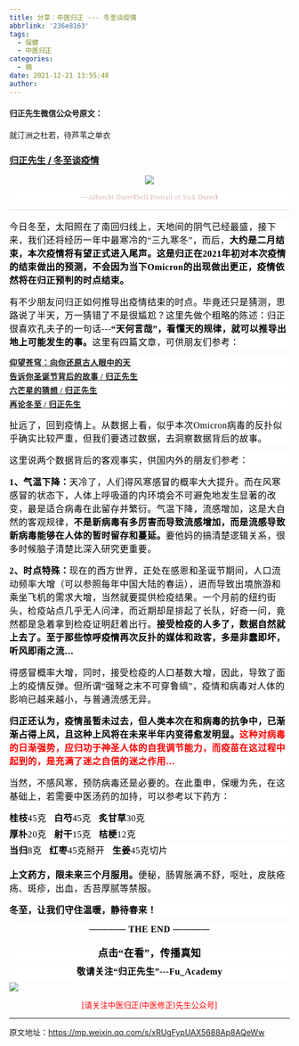 ```yaml
---
title: 分享：中医归正 --- 冬至谈疫情
abbrlink: '236e8163'
tags:
  - 保健
  - 中医归正
categories:
  - 摘
date: 2021-12-21 13:55:48
author:
---
```


#### 归正先生微信公众号原文：

就汀洲之杜若，待芦苇之单衣

<!-- more -->

###  [归正先生 / 冬至谈疫情](https://mp.weixin.qq.com/s/xRUgFypUAX5688Ap8AQeWw "跳转至原文")



<div class="rich_media_content ">
                    <p style="text-align: center;"><img class="rich_pages wxw-img js_insertlocalimg" data-ratio="1.0822510822510822" data-s="300,640" data-type="jpeg" data-w="924" style="height: auto !important;" src="https://tvax1.sinaimg.cn/large/8bf740e1gy1gxlev4871vj20po0rsnm4.jpg"  /></p><p style="margin-bottom: 10px;outline: 0px;max-width: 100%;font-family: -apple-system, BlinkMacSystemFont, &quot;Helvetica Neue&quot;, &quot;PingFang SC&quot;, &quot;Hiragino Sans GB&quot;, &quot;Microsoft YaHei UI&quot;, &quot;Microsoft YaHei&quot;, Arial, sans-serif;letter-spacing: 0.544px;white-space: normal;background-color: rgb(255, 255, 255);text-align: center;line-height: normal;box-sizing: border-box !important;overflow-wrap: break-word !important;"><span style="outline: 0px;max-width: 100%;color: rgb(215, 171, 169);font-family: 仿宋;font-size: 12px;box-sizing: border-box !important;overflow-wrap: break-word !important;">---Albrecht Durer</span><span style="outline: 0px;max-width: 100%;color: rgb(215, 171, 169);font-family: 仿宋;font-size: 12px;box-sizing: border-box !important;overflow-wrap: break-word !important;">《Self Protrait of Sick Durer</span><span style="outline: 0px;max-width: 100%;color: rgb(215, 171, 169);font-family: 仿宋;font-size: 12px;box-sizing: border-box !important;overflow-wrap: break-word !important;">》</span><br style="outline: 0px;max-width: 100%;box-sizing: border-box !important;overflow-wrap: break-word !important;"  /></p><hr style="outline: 0px;max-width: 100%;font-family: -apple-system, BlinkMacSystemFont, &quot;Helvetica Neue&quot;, &quot;PingFang SC&quot;, &quot;Hiragino Sans GB&quot;, &quot;Microsoft YaHei UI&quot;, &quot;Microsoft YaHei&quot;, Arial, sans-serif;letter-spacing: 0.544px;white-space: normal;background-color: rgb(255, 255, 255);border-style: solid;border-right-width: 0px;border-bottom-width: 0px;border-left-width: 0px;border-color: rgba(0, 0, 0, 0.1);transform-origin: 0px 0px;transform: scale(1, 0.5);box-sizing: border-box !important;overflow-wrap: break-word !important;"  /><p style="margin: 15px 0cm;outline: 0px;max-width: 100%;font-family: -apple-system, BlinkMacSystemFont, &quot;Helvetica Neue&quot;, &quot;PingFang SC&quot;, &quot;Hiragino Sans GB&quot;, &quot;Microsoft YaHei UI&quot;, &quot;Microsoft YaHei&quot;, Arial, sans-serif;letter-spacing: 0.544px;white-space: normal;background-color: rgb(255, 255, 255);box-sizing: border-box !important;overflow-wrap: break-word !important;"><span style="color: rgb(0, 0, 0);font-family: 仿宋;font-size: 16px;letter-spacing: 0.544px;"><span style="color: rgb(0, 0, 0);font-family: 仿宋;font-size: 16px;letter-spacing: 0.544px;background-color: rgb(255, 255, 255);">今日冬至，太阳照在了南回归线上，天地间的阴气已经最盛，接下来，我们还将经历一年中最寒冷的“三九寒冬”，而后，</span></span><span style="color: rgb(0, 0, 0);font-family: 仿宋;font-size: 16px;letter-spacing: 0.544px;"><strong style="color: rgb(0, 0, 0);font-family: 仿宋;font-size: 16px;letter-spacing: 0.544px;white-space: normal;background-color: rgb(255, 255, 255);">大约</strong></span><span style="color: rgb(0, 0, 0);font-family: 仿宋;font-size: 16px;letter-spacing: 0.544px;"><strong style="color: rgb(0, 0, 0);font-family: 仿宋;font-size: 16px;letter-spacing: 0.544px;white-space: normal;background-color: rgb(255, 255, 255);">是二月结束，本次疫情将有望正式进入尾声。这是归正在2021年初对本次疫情的结束做出的预测，不会因为当下Omicron的出现做出更正，疫情依然将在归正预判的时点结束。</strong></span></p><p style="margin: 15px 0cm;outline: 0px;max-width: 100%;font-family: -apple-system, BlinkMacSystemFont, &quot;Helvetica Neue&quot;, &quot;PingFang SC&quot;, &quot;Hiragino Sans GB&quot;, &quot;Microsoft YaHei UI&quot;, &quot;Microsoft YaHei&quot;, Arial, sans-serif;letter-spacing: 0.544px;white-space: normal;background-color: rgb(255, 255, 255);box-sizing: border-box !important;overflow-wrap: break-word !important;"><span style="color: rgb(0, 0, 0);font-family: 仿宋;font-size: 16px;letter-spacing: 0.544px;">有不少朋友问归正如何推导出疫情结束的时点。毕竟还只是猜测，思路说了半天，万一猜错了不是很尴尬？这里先做个粗略的陈述：归正很喜欢孔夫子的一句话---<strong>“天何言哉”，看懂天的规律，就可以推导出地上可能发生的事。</strong>这里有四篇文章，可供朋友们参考：</span></p><p style="margin-top: 5px;margin-bottom: 5px;outline: 0px;max-width: 100%;font-family: -apple-system, BlinkMacSystemFont, &quot;Helvetica Neue&quot;, &quot;PingFang SC&quot;, &quot;Hiragino Sans GB&quot;, &quot;Microsoft YaHei UI&quot;, &quot;Microsoft YaHei&quot;, Arial, sans-serif;letter-spacing: 0.544px;white-space: normal;background-color: rgb(255, 255, 255);line-height: normal;box-sizing: border-box !important;overflow-wrap: break-word !important;"><a target="_blank" href="http://mp.weixin.qq.com/s?__biz=MzI5NzQzMzY5NQ==&amp;mid=2247483964&amp;idx=1&amp;sn=f3981bc0edee904bfcf1f8318ba17db9&amp;chksm=ecb46d0cdbc3e41a1b9690db7c84e9150a12dd3fba6ddcb109fc3dec54f2a88f6f540db9b44b&amp;scene=21#wechat_redirect" textvalue="仰望苍穹：向你还原古人眼中的天" linktype="text" imgurl="" imgdata="null" data-itemshowtype="0" tab="innerlink" data-linktype="2"><strong style="outline: 0px;max-width: 100%;text-decoration: underline;box-sizing: border-box !important;overflow-wrap: break-word !important;"><span style="outline: 0px;max-width: 100%;font-family: 仿宋;font-size: 14px;text-align: center;box-sizing: border-box !important;overflow-wrap: break-word !important;">仰望苍穹：向你还原古人眼中的天</span></strong></a><br  /></p><p style="margin-top: 5px;margin-bottom: 5px;outline: 0px;max-width: 100%;font-family: -apple-system, BlinkMacSystemFont, &quot;Helvetica Neue&quot;, &quot;PingFang SC&quot;, &quot;Hiragino Sans GB&quot;, &quot;Microsoft YaHei UI&quot;, &quot;Microsoft YaHei&quot;, Arial, sans-serif;letter-spacing: 0.544px;white-space: normal;background-color: rgb(255, 255, 255);line-height: normal;box-sizing: border-box !important;overflow-wrap: break-word !important;"><a target="_blank" href="http://mp.weixin.qq.com/s?__biz=MzI5NzQzMzY5NQ==&amp;mid=2247484186&amp;idx=1&amp;sn=50ae7e6c897e2b7d64f3fd9cb496e927&amp;chksm=ecb46c2adbc3e53c7affac678f91c0085285f2d1e2d76f231720668c37dd3174d0d80030e538&amp;scene=21#wechat_redirect" textvalue="告诉你圣诞节背后的故事 / 归正先生" linktype="text" imgurl="" imgdata="null" data-itemshowtype="0" tab="innerlink" data-linktype="2"><strong style="outline: 0px;max-width: 100%;text-decoration: underline;box-sizing: border-box !important;overflow-wrap: break-word !important;"><span style="outline: 0px;max-width: 100%;font-family: 仿宋;font-size: 14px;text-align: center;box-sizing: border-box !important;overflow-wrap: break-word !important;">告诉你圣诞节背后的故事 / 归正先生</span></strong></a><br  /></p><p style="margin-top: 5px;margin-bottom: 5px;outline: 0px;max-width: 100%;font-family: -apple-system, BlinkMacSystemFont, &quot;Helvetica Neue&quot;, &quot;PingFang SC&quot;, &quot;Hiragino Sans GB&quot;, &quot;Microsoft YaHei UI&quot;, &quot;Microsoft YaHei&quot;, Arial, sans-serif;letter-spacing: 0.544px;white-space: normal;background-color: rgb(255, 255, 255);line-height: normal;box-sizing: border-box !important;overflow-wrap: break-word !important;"><a target="_blank" href="http://mp.weixin.qq.com/s?__biz=MzI5NzQzMzY5NQ==&amp;mid=2247484757&amp;idx=1&amp;sn=34a21ef6e3b7558fc57bf54b200f098c&amp;chksm=ecb46a65dbc3e3736b8efc5073e8037849ca938f79feae363d92cc79d9a2618b614777624c1c&amp;scene=21#wechat_redirect" textvalue="六芒星的猜想 / 归正先生" linktype="text" imgurl="" imgdata="null" data-itemshowtype="0" tab="innerlink" data-linktype="2"><strong style="outline: 0px;max-width: 100%;text-decoration: underline;box-sizing: border-box !important;overflow-wrap: break-word !important;"><span style="outline: 0px;max-width: 100%;font-family: 仿宋;font-size: 14px;text-align: center;box-sizing: border-box !important;overflow-wrap: break-word !important;">六芒星的猜想 / 归正先生</span></strong></a><br  /></p><p style="margin-top: 5px;margin-bottom: 5px;outline: 0px;max-width: 100%;font-family: -apple-system, BlinkMacSystemFont, &quot;Helvetica Neue&quot;, &quot;PingFang SC&quot;, &quot;Hiragino Sans GB&quot;, &quot;Microsoft YaHei UI&quot;, &quot;Microsoft YaHei&quot;, Arial, sans-serif;letter-spacing: 0.544px;white-space: normal;background-color: rgb(255, 255, 255);line-height: normal;box-sizing: border-box !important;overflow-wrap: break-word !important;"><a target="_blank" href="http://mp.weixin.qq.com/s?__biz=MzI5NzQzMzY5NQ==&amp;mid=2247484385&amp;idx=1&amp;sn=723fe1b31290c576bf90bbb044706b39&amp;chksm=ecb46cd1dbc3e5c7bbf8326692b6f947c19f6ca2026f0f2e1f72ce1fd047c4f5d86da36b4f2c&amp;scene=21#wechat_redirect" textvalue="再论冬至 / 归正先生" linktype="text" imgurl="" imgdata="null" data-itemshowtype="0" tab="innerlink" data-linktype="2"><strong style="outline: 0px;max-width: 100%;text-decoration: underline;box-sizing: border-box !important;overflow-wrap: break-word !important;"><span style="outline: 0px;max-width: 100%;font-family: 仿宋;font-size: 14px;text-align: center;box-sizing: border-box !important;overflow-wrap: break-word !important;">再论冬至 / 归正先生</span></strong></a><br  /></p><p style="margin: 15px 0cm;outline: 0px;max-width: 100%;font-family: -apple-system, BlinkMacSystemFont, &quot;Helvetica Neue&quot;, &quot;PingFang SC&quot;, &quot;Hiragino Sans GB&quot;, &quot;Microsoft YaHei UI&quot;, &quot;Microsoft YaHei&quot;, Arial, sans-serif;letter-spacing: 0.544px;white-space: normal;background-color: rgb(255, 255, 255);box-sizing: border-box !important;overflow-wrap: break-word !important;"><span style="color: rgb(0, 0, 0);font-family: 仿宋;font-size: 16px;letter-spacing: 0.544px;">扯远了，回到疫情上。</span><span style="color: rgb(0, 0, 0);font-family: 仿宋;font-size: 16px;letter-spacing: 0.544px;">从数据上看，似乎本次Omicron病毒的反扑似乎确实比较严重，但我们要透过数据，去洞察数据背后的故事。</span></p><p style="margin: 15px 0cm;outline: 0px;max-width: 100%;font-family: -apple-system, BlinkMacSystemFont, &quot;Helvetica Neue&quot;, &quot;PingFang SC&quot;, &quot;Hiragino Sans GB&quot;, &quot;Microsoft YaHei UI&quot;, &quot;Microsoft YaHei&quot;, Arial, sans-serif;letter-spacing: 0.544px;white-space: normal;background-color: rgb(255, 255, 255);box-sizing: border-box !important;overflow-wrap: break-word !important;"><span style="outline: 0px;max-width: 100%;color: rgb(0, 0, 0);font-family: 仿宋;font-size: 16px;box-sizing: border-box !important;overflow-wrap: break-word !important;">这里说两个数据背后的客观事实，供国内外的朋友们参考：</span></p><p style="margin: 15px 0cm;outline: 0px;max-width: 100%;font-family: -apple-system, BlinkMacSystemFont, &quot;Helvetica Neue&quot;, &quot;PingFang SC&quot;, &quot;Hiragino Sans GB&quot;, &quot;Microsoft YaHei UI&quot;, &quot;Microsoft YaHei&quot;, Arial, sans-serif;letter-spacing: 0.544px;white-space: normal;background-color: rgb(255, 255, 255);box-sizing: border-box !important;overflow-wrap: break-word !important;"><strong><span style="outline: 0px;max-width: 100%;color: rgb(0, 0, 0);font-family: 仿宋;font-size: 16px;box-sizing: border-box !important;overflow-wrap: break-word !important;">1、气温下降：</span></strong><span style="outline: 0px;max-width: 100%;color: rgb(0, 0, 0);font-family: 仿宋;font-size: 16px;box-sizing: border-box !important;overflow-wrap: break-word !important;">天冷了，人们得风寒感冒的概率大大提升。而在风寒感冒的状态下，人体上呼吸道的内环境会不可避免地发生显著的改变，最是适合病毒在此留存并繁衍。气温下降，流感增加，这是大自然的客观规律，<strong>不是新病毒有多厉害而导致流感增加，而是流感导致新病毒能够在人体的暂时留存和蔓延。</strong>要他妈的搞清楚逻辑关系，很多时候脑子清楚比深入研究更重要。</span></p><p style="margin: 15px 0cm;outline: 0px;max-width: 100%;font-family: -apple-system, BlinkMacSystemFont, &quot;Helvetica Neue&quot;, &quot;PingFang SC&quot;, &quot;Hiragino Sans GB&quot;, &quot;Microsoft YaHei UI&quot;, &quot;Microsoft YaHei&quot;, Arial, sans-serif;letter-spacing: 0.544px;white-space: normal;background-color: rgb(255, 255, 255);box-sizing: border-box !important;overflow-wrap: break-word !important;"><strong><span style="outline: 0px;max-width: 100%;color: rgb(0, 0, 0);font-family: 仿宋;font-size: 16px;box-sizing: border-box !important;overflow-wrap: break-word !important;">2、时点特殊：</span></strong><span style="outline: 0px;max-width: 100%;color: rgb(0, 0, 0);font-family: 仿宋;font-size: 16px;box-sizing: border-box !important;overflow-wrap: break-word !important;">现在的西方世界，正处在感恩和圣诞节期间，人口流动频率大增（可以参照每年中国大陆的春运），进而导致出境旅游和乘坐飞机的需求大增，当然就要提供检疫结果。一个月前的纽约街头，检疫站点几乎无人问津，而近期却是排起了长队，好奇一问，竟然都是急着拿到检疫证明赶着出行。<strong>接受检疫的人多了，数据自然就上去了。至于那些惊呼疫情再次反扑的媒体和政客，多是非蠢即坏，听风即雨之流…</strong></span></p><p style="margin: 15px 0cm;outline: 0px;max-width: 100%;font-family: -apple-system, BlinkMacSystemFont, &quot;Helvetica Neue&quot;, &quot;PingFang SC&quot;, &quot;Hiragino Sans GB&quot;, &quot;Microsoft YaHei UI&quot;, &quot;Microsoft YaHei&quot;, Arial, sans-serif;letter-spacing: 0.544px;white-space: normal;background-color: rgb(255, 255, 255);box-sizing: border-box !important;overflow-wrap: break-word !important;"><span style="outline: 0px;max-width: 100%;color: rgb(0, 0, 0);font-family: 仿宋;font-size: 16px;box-sizing: border-box !important;overflow-wrap: break-word !important;">得感冒概率大增，同时，接受检疫的人口基数大增，因此，导致了面上的疫情反弹。但所谓“强弩之末不可穿鲁缟”，疫情和病毒对人体的影响已越来越小，与普通流感无异。</span></p><p style="margin: 15px 0cm;outline: 0px;max-width: 100%;font-family: -apple-system, BlinkMacSystemFont, &quot;Helvetica Neue&quot;, &quot;PingFang SC&quot;, &quot;Hiragino Sans GB&quot;, &quot;Microsoft YaHei UI&quot;, &quot;Microsoft YaHei&quot;, Arial, sans-serif;letter-spacing: 0.544px;white-space: normal;background-color: rgb(255, 255, 255);box-sizing: border-box !important;overflow-wrap: break-word !important;"><strong><span style="outline: 0px;max-width: 100%;color: rgb(0, 0, 0);font-family: 仿宋;font-size: 16px;box-sizing: border-box !important;overflow-wrap: break-word !important;">归正还认为，疫情虽暂未过去，但人类本次在和病毒的抗争中，已渐渐占得上风，且这种上风将在未来半年内变得愈发明显。</span></strong><span style="color: rgb(255, 0, 0);"><strong><span style="outline: 0px;max-width: 100%;font-family: 仿宋;font-size: 16px;box-sizing: border-box !important;overflow-wrap: break-word !important;">这种对病毒的日渐强势，应归功于神圣人体的自我调节能力，而疫苗在这过程中起到的，是充满了迷之自信的迷之作用…</span></strong></span><span style="outline: 0px;max-width: 100%;color: rgb(0, 0, 0);font-family: 仿宋;font-size: 16px;box-sizing: border-box !important;overflow-wrap: break-word !important;"></span></p><p style="margin: 15px 0cm;outline: 0px;max-width: 100%;font-family: -apple-system, BlinkMacSystemFont, &quot;Helvetica Neue&quot;, &quot;PingFang SC&quot;, &quot;Hiragino Sans GB&quot;, &quot;Microsoft YaHei UI&quot;, &quot;Microsoft YaHei&quot;, Arial, sans-serif;letter-spacing: 0.544px;white-space: normal;background-color: rgb(255, 255, 255);box-sizing: border-box !important;overflow-wrap: break-word !important;"><span style="outline: 0px;max-width: 100%;color: rgb(0, 0, 0);font-family: 仿宋;font-size: 16px;box-sizing: border-box !important;overflow-wrap: break-word !important;">当然，不感风寒，预防病毒还是必要的。在此重申，保暖为先，在这基础上，若需要中医汤药的加持，可以参考以下药方：</span></p><section style="margin-top: 5px;margin-bottom: 5px;outline: 0px;max-width: 100%;font-family: -apple-system, BlinkMacSystemFont, &quot;Helvetica Neue&quot;, &quot;PingFang SC&quot;, &quot;Hiragino Sans GB&quot;, &quot;Microsoft YaHei UI&quot;, &quot;Microsoft YaHei&quot;, Arial, sans-serif;letter-spacing: 0.544px;white-space: normal;min-height: 1em;background-color: rgb(255, 255, 255);line-height: normal;box-sizing: border-box !important;overflow-wrap: break-word !important;"><strong style="outline: 0px;max-width: 100%;box-sizing: border-box !important;overflow-wrap: break-word !important;"><span style="outline: 0px;max-width: 100%;color: rgb(0, 0, 0);font-family: 仿宋;font-size: 16px;box-sizing: border-box !important;overflow-wrap: break-word !important;">桂枝</span></strong><span style="outline: 0px;max-width: 100%;color: rgb(0, 0, 0);font-family: 仿宋;font-size: 16px;box-sizing: border-box !important;overflow-wrap: break-word !important;">45</span><span style="outline: 0px;max-width: 100%;color: rgb(0, 0, 0);font-family: 仿宋;font-size: 16px;box-sizing: border-box !important;overflow-wrap: break-word !important;">克 &nbsp;&nbsp;<strong style="outline: 0px;max-width: 100%;box-sizing: border-box !important;overflow-wrap: break-word !important;">白芍</strong>45克&nbsp; &nbsp;<strong style="outline: 0px;max-width: 100%;box-sizing: border-box !important;overflow-wrap: break-word !important;">炙甘草</strong>30克</span></section><section style="margin-top: 5px;margin-bottom: 5px;outline: 0px;max-width: 100%;font-family: -apple-system, BlinkMacSystemFont, &quot;Helvetica Neue&quot;, &quot;PingFang SC&quot;, &quot;Hiragino Sans GB&quot;, &quot;Microsoft YaHei UI&quot;, &quot;Microsoft YaHei&quot;, Arial, sans-serif;letter-spacing: 0.544px;white-space: normal;min-height: 1em;background-color: rgb(255, 255, 255);line-height: normal;box-sizing: border-box !important;overflow-wrap: break-word !important;"><strong style="outline: 0px;max-width: 100%;box-sizing: border-box !important;overflow-wrap: break-word !important;"><span style="outline: 0px;max-width: 100%;color: rgb(0, 0, 0);font-family: 仿宋;font-size: 16px;box-sizing: border-box !important;overflow-wrap: break-word !important;">厚朴</span></strong><span style="outline: 0px;max-width: 100%;color: rgb(0, 0, 0);font-family: 仿宋;font-size: 16px;box-sizing: border-box !important;overflow-wrap: break-word !important;">20</span><span style="outline: 0px;max-width: 100%;color: rgb(0, 0, 0);font-family: 仿宋;font-size: 16px;box-sizing: border-box !important;overflow-wrap: break-word !important;">克&nbsp; &nbsp;</span><strong style="outline: 0px;max-width: 100%;box-sizing: border-box !important;overflow-wrap: break-word !important;"><span style="outline: 0px;max-width: 100%;color: rgb(0, 0, 0);font-family: 仿宋;font-size: 16px;box-sizing: border-box !important;overflow-wrap: break-word !important;">射干</span></strong><span style="outline: 0px;max-width: 100%;color: rgb(0, 0, 0);font-family: 仿宋;font-size: 16px;box-sizing: border-box !important;overflow-wrap: break-word !important;">15克 &nbsp;&nbsp;<strong style="outline: 0px;max-width: 100%;box-sizing: border-box !important;overflow-wrap: break-word !important;">桔梗</strong>12克</span></section><section style="margin-top: 5px;margin-bottom: 20px;outline: 0px;max-width: 100%;font-family: -apple-system, BlinkMacSystemFont, &quot;Helvetica Neue&quot;, &quot;PingFang SC&quot;, &quot;Hiragino Sans GB&quot;, &quot;Microsoft YaHei UI&quot;, &quot;Microsoft YaHei&quot;, Arial, sans-serif;letter-spacing: 0.544px;white-space: normal;background-color: rgb(255, 255, 255);line-height: normal;box-sizing: border-box !important;overflow-wrap: break-word !important;"><strong style="outline: 0px;max-width: 100%;box-sizing: border-box !important;overflow-wrap: break-word !important;"><span style="outline: 0px;max-width: 100%;color: rgb(0, 0, 0);font-family: 仿宋;font-size: 16px;box-sizing: border-box !important;overflow-wrap: break-word !important;">当归</span></strong><span style="outline: 0px;max-width: 100%;color: rgb(0, 0, 0);font-family: 仿宋;font-size: 16px;box-sizing: border-box !important;overflow-wrap: break-word !important;">8</span><span style="outline: 0px;max-width: 100%;color: rgb(0, 0, 0);font-family: 仿宋;font-size: 16px;box-sizing: border-box !important;overflow-wrap: break-word !important;">克 &nbsp;&nbsp;<strong style="outline: 0px;max-width: 100%;box-sizing: border-box !important;overflow-wrap: break-word !important;">红枣</strong>45克掰开&nbsp; &nbsp;<strong style="outline: 0px;max-width: 100%;box-sizing: border-box !important;overflow-wrap: break-word !important;">生姜</strong>45克切片&nbsp;&nbsp;</span></section><p><strong><span style="outline: 0px;max-width: 100%;letter-spacing: 0.544px;color: rgb(0, 0, 0);font-family: 仿宋;font-size: 16px;box-sizing: border-box !important;overflow-wrap: break-word !important;">上文药方，限未来三个月服用。</span></strong><strong style="outline: 0px;max-width: 100%;font-family: -apple-system, BlinkMacSystemFont, &quot;Helvetica Neue&quot;, &quot;PingFang SC&quot;, &quot;Hiragino Sans GB&quot;, &quot;Microsoft YaHei UI&quot;, &quot;Microsoft YaHei&quot;, Arial, sans-serif;letter-spacing: 0.544px;white-space: normal;box-sizing: border-box !important;overflow-wrap: break-word !important;"><span style="outline: 0px;max-width: 100%;color: rgb(0, 0, 0);font-family: 仿宋;font-size: 16px;box-sizing: border-box !important;overflow-wrap: break-word !important;"></span></strong><span style="outline: 0px;max-width: 100%;letter-spacing: 0.544px;color: rgb(0, 0, 0);font-family: 仿宋;font-size: 16px;box-sizing: border-box !important;overflow-wrap: break-word !important;">便秘，肠胃胀满不舒，呕吐，皮肤疮疡、斑疹，出血，舌苔厚腻等禁服。&nbsp;</span></p><p style="margin: 15px 0cm;outline: 0px;max-width: 100%;font-family: -apple-system, BlinkMacSystemFont, &quot;Helvetica Neue&quot;, &quot;PingFang SC&quot;, &quot;Hiragino Sans GB&quot;, &quot;Microsoft YaHei UI&quot;, &quot;Microsoft YaHei&quot;, Arial, sans-serif;letter-spacing: 0.544px;white-space: normal;background-color: rgb(255, 255, 255);box-sizing: border-box !important;overflow-wrap: break-word !important;"><strong><span style="outline: 0px;max-width: 100%;color: rgb(0, 0, 0);font-family: 仿宋;font-size: 16px;box-sizing: border-box !important;overflow-wrap: break-word !important;">冬至，让我们守住温暖，静待春来！</span></strong><strong style="letter-spacing: 0.544px;"><span style="outline: 0px;max-width: 100%;color: rgb(0, 0, 0);font-family: 仿宋;font-size: 16px;box-sizing: border-box !important;overflow-wrap: break-word !important;"></span></strong></p><p style="margin: 15px 0cm;outline: 0px;max-width: 100%;font-family: -apple-system, BlinkMacSystemFont, &quot;Helvetica Neue&quot;, &quot;PingFang SC&quot;, &quot;Hiragino Sans GB&quot;, &quot;Microsoft YaHei UI&quot;, &quot;Microsoft YaHei&quot;, Arial, sans-serif;letter-spacing: 0.544px;white-space: normal;background-color: rgb(255, 255, 255);box-sizing: border-box !important;overflow-wrap: break-word !important;text-align: center;"><strong><span style="outline: 0px;max-width: 100%;color: rgb(0, 0, 0);font-family: 仿宋;font-size: 16px;box-sizing: border-box !important;overflow-wrap: break-word !important;"><strong style="outline: 0px;max-width: 100%;font-family: -apple-system, BlinkMacSystemFont, &quot;Helvetica Neue&quot;, &quot;PingFang SC&quot;, &quot;Hiragino Sans GB&quot;, &quot;Microsoft YaHei UI&quot;, &quot;Microsoft YaHei&quot;, Arial, sans-serif;letter-spacing: 0.544px;text-align: center;white-space: normal;background-color: rgb(255, 255, 255);box-sizing: border-box !important;overflow-wrap: break-word !important;"><span style="outline: 0px;max-width: 100%;color: rgb(0, 0, 0);font-family: 仿宋;font-size: 16px;box-sizing: border-box !important;overflow-wrap: break-word !important;">———— THE&nbsp;END ————</span></strong></span></strong></p>
					<section style="margin-top: 20px;margin-bottom: 5px;white-space: normal;max-width: 100%;font-family: -apple-system, BlinkMacSystemFont, &quot;Helvetica Neue&quot;, &quot;PingFang SC&quot;, &quot;Hiragino Sans GB&quot;, &quot;Microsoft YaHei UI&quot;, &quot;Microsoft YaHei&quot;, Arial, sans-serif;letter-spacing: 0.544px;font-size: 16px;min-height: 1em;color: rgb(62, 62, 62);text-align: center;line-height: 1.75em;background-color: rgb(255, 255, 255);box-sizing: border-box !important;overflow-wrap: break-word !important;"><strong style="max-width: 100%;box-sizing: border-box !important;overflow-wrap: break-word !important;"><span style="max-width: 100%;font-size: 18px;color: rgb(0, 0, 0);font-family: 仿宋;letter-spacing: 0.5px;box-sizing: border-box !important;overflow-wrap: break-word !important;">点击“在看”，传播真知</span></strong></section><section style="margin-top: 5px;margin-bottom: 5px;white-space: normal;max-width: 100%;font-family: -apple-system, BlinkMacSystemFont, &quot;Helvetica Neue&quot;, &quot;PingFang SC&quot;, &quot;Hiragino Sans GB&quot;, &quot;Microsoft YaHei UI&quot;, &quot;Microsoft YaHei&quot;, Arial, sans-serif;letter-spacing: 0.544px;font-size: 16px;min-height: 1em;color: rgb(62, 62, 62);text-align: center;line-height: 1.75em;background-color: rgb(255, 255, 255);box-sizing: border-box !important;overflow-wrap: break-word !important;"><strong style="max-width: 100%;box-sizing: border-box !important;overflow-wrap: break-word !important;"><span style="max-width: 100%;font-size: 18px;color: rgb(0, 0, 0);font-family: 仿宋;letter-spacing: 0.5px;box-sizing: border-box !important;overflow-wrap: break-word !important;"><strong style="max-width: 100%;color: rgb(62, 62, 62);font-size: 16px;box-sizing: border-box !important;overflow-wrap: break-word !important;"><span style="max-width: 100%;color: rgb(0, 0, 0);box-sizing: border-box !important;overflow-wrap: break-word !important;">敬请关注“归正先生”---Fu_Academy</span></strong></span></strong></section>
					<img style="clear: both; display: block; margin:auto;" src="http://wx1.sinaimg.cn/mw690/8bf740e1gy1fgqt1hfuomj20hs0bzmyp.jpg" /><p style="text-align: center; color: red">[请关注中医归正(中医修正)先生公众号]</p><hr />
                </div>



原文地址：https://mp.weixin.qq.com/s/xRUgFypUAX5688Ap8AQeWw


